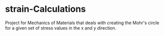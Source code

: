 # strain-Calculations

Project for Mechanics of Materials that deals with creating the Mohr's circle for a given set of stress values in the x and y direction.
